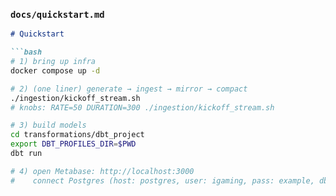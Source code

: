 
### `docs/quickstart.md`
```md
# Quickstart

```bash
# 1) bring up infra
docker compose up -d

# 2) (one liner) generate → ingest → mirror → compact
./ingestion/kickoff_stream.sh
# knobs: RATE=50 DURATION=300 ./ingestion/kickoff_stream.sh

# 3) build models
cd transformations/dbt_project
export DBT_PROFILES_DIR=$PWD
dbt run

# 4) open Metabase: http://localhost:3000
#    connect Postgres (host: postgres, user: igaming, pass: example, db: igaming)